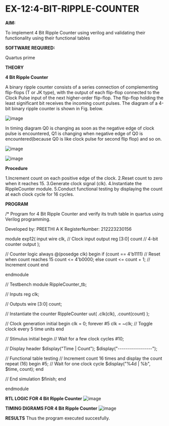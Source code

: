 # EX-12:4-BIT-RIPPLE-COUNTER

**AIM:**

To implement  4 Bit Ripple Counter using verilog and validating their functionality using their functional tables

**SOFTWARE REQUIRED:**

Quartus prime

**THEORY**

**4 Bit Ripple Counter**

A binary ripple counter consists of a series connection of complementing flip-flops (T or JK type), with the output of each flip-flop connected to the Clock Pulse input of the next higher-order flip-flop. The flip-flop holding the least significant bit receives the incoming count pulses. The diagram of a 4-bit binary ripple counter is shown in Fig. below.

![image](https://github.com/naavaneetha/4-BIT-RIPPLE-COUNTER/assets/154305477/cb4b74d4-31ab-4359-95d0-d22e67daba13)

In timing diagram Q0 is changing as soon as the negative edge of clock pulse is encountered, Q1 is changing when negative edge of Q0 is encountered(because Q0 is like clock pulse for second flip flop) and so on.

![image](https://github.com/naavaneetha/4-BIT-RIPPLE-COUNTER/assets/154305477/a573a7d6-014e-4e54-93e6-e2ac9530960b)

![image](https://github.com/naavaneetha/4-BIT-RIPPLE-COUNTER/assets/154305477/85e1958a-2fc1-49bb-9a9f-d58ccbf3663c)

**Procedure**

1.Increment count on each positive edge of the clock.
2.Reset count to zero when it reaches 15. 
3.Generate clock signal (clk). 
4.Instantiate the RippleCounter module. 5.Conduct functional testing by displaying the count at each clock cycle for 16 cycles.

**PROGRAM**

/* Program for 4 Bit Ripple Counter and verify its truth table in quartus using Verilog programming.

 Developed by: PREETHI A K
 RegisterNumber: 212223230156

module exp12(
   input wire clk,  // Clock input
   output reg [3:0] count // 4-bit counter output
);

// Counter logic
always @(posedge clk) begin
   if (count == 4'b1111) // Reset when count reaches 15
       count <= 4'b0000;
   else
       count <= count + 1; // Increment count
end

endmodule

// Testbench
module RippleCounter_tb;

// Inputs
reg clk;

// Outputs
wire [3:0] count;

// Instantiate the counter
RippleCounter uut(
   .clk(clk),
   .count(count)
);

// Clock generation
initial begin
   clk = 0;
   forever #5 clk = ~clk; // Toggle clock every 5 time units
end

// Stimulus
initial begin
   // Wait for a few clock cycles
   #10;
   
   // Display header
   $display("Time | Count");
   $display("-----------------");
   
   // Functional table testing
   // Increment count 16 times and display the count
   repeat (16) begin
       #5; // Wait for one clock cycle
       $display("%4d | %b", $time, count);
   end
   
   // End simulation
   $finish;
end

endmodule

**RTL LOGIC FOR 4 Bit Ripple Counter**
![image](https://github.com/user-attachments/assets/a23ecdc4-09c7-426a-a1b2-79f8e8144377)


**TIMING DIGRAMS FOR 4 Bit Ripple Counter**
![image](https://github.com/user-attachments/assets/9340e138-3041-4af0-b120-af1277988ab7)


**RESULTS**
Thus the program executed succesfully.
